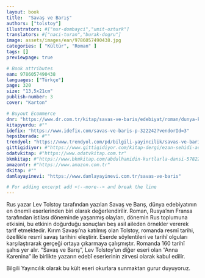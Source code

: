 ```yaml
---
layout: book
title:  "Savaş ve Barış"
authors: ["tolstoy"]
illustrators: #["nur-dombayci","umit-ozturk"]
translators: #["naci-turan","burak-dogru"]
image: assets/images/ean/9786057490438.jpg
categories: [ "Kültür", "Roman" ]
tags: []
previewpage: true

# Book attributes
ean: 9786057490438
languages: ["Türkçe"]
page: 320
size: "13,5x21cm"
publish-number: 3
cover: "Karton"

# Buyout Ecommerce
dnr: "https://www.dr.com.tr/kitap/savas-ve-baris/edebiyat/roman/dunya-klasik/urunno=0001960596001"
kitapyurdu: #""
idefix: "https://www.idefix.com/savas-ve-baris-p-322242?vendorId=3"
hepsiburada: #""
trendyol: "https://www.trendyol.com/pd/bilgili-yayincilik/savas-ve-baris-p-194318554?boutiqueId=61&merchantId=126218&filterOverPriceListings=false"
gittigidiyor: #"https://www.gittigidiyor.com/kitap-dergi/ezan-sehidi-adnan-menderes_pdp_732728793"
odatvkitap: #"https://www.odatvkitap.com.tr"
bkmkitap: #"https://www.bkmkitap.com/abdulhamidin-kurtlarla-dansi-578226"
amazontr: #"https://www.amazon.com.tr"
dkitap: #""
damlayayinevi: "https://www.damlayayinevi.com.tr/savas-ve-baris"

# For adding excerpt add <!--more--> and break the line
---
```

Rus yazar Lev Tolstoy tarafından yazılan Savaş ve Barış, dünya edebiyatının en önemli eserlerinden biri olarak değerlendirilir.
Roman, Rusya’nın Fransa tarafından istilası döneminde yaşanmış olayları, dönemin Rus toplumuna etkisini, bu etkinin doğurduğu sonuçları beş asil aileden örnekler vererek tarif etmektedir.
Kırım Savaşı’na katılmış olan Tolstoy, romanda resmî tarihi, özellikle resmî savaş tarihini eleştirir.
Eserde söylentileri ve tarihî olguları karşılaştırarak gerçeği ortaya çıkarmaya çalışmıştır.
Romanda 160 tarihî şahıs yer alır.
“Savaş ve Barış”, Lev Tolstoy’un diğer eseri olan “Anna Karenina” ile birlikte yazarın edebî eserlerinin zirvesi olarak kabul edilir.

Bilgili Yayıncılık olarak bu kült eseri okurlara sunmaktan gurur duyuyoruz.

<!--more--> 